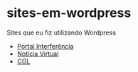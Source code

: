 # sites-em-wordpress
Sites que eu fiz utilizando Wordpress
- [Portal Interferência](https://portalinterferencia.com)
- [Notícia Virtual](https://noticiavirtual.com.br)
- [CGL](https://cglbr.com)
